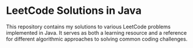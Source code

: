 # LeetCode Solutions in Java

This repository contains my solutions to various LeetCode problems implemented in Java. It serves as both a learning resource and a reference for different algorithmic approaches to solving common coding challenges.
